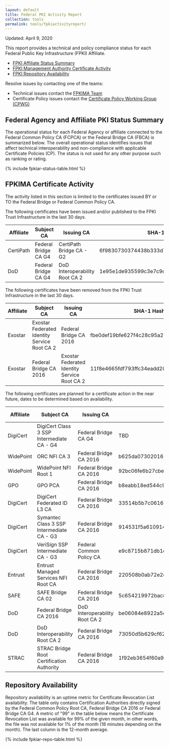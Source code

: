 ```yaml
---
layout: default 
title: Federal PKI Activity Report
collection: tools
permalink: tools/fpkiactivityreport/
---
```


Updated: April 9, 2020

This report provides a technical and policy compliance status for each Federal Public Key Infrastructure (FPKI) Affiliate.

- [FPKI Affiliate Status Summary](#fpki-affiliate-status-summary)
- [FPKI Management Authority Certificate Activity](#fpkima-certificate-activity)
- [FPKI Repository Availability](#repository-availability)

Resolve issues by contacting one of the teams:  

- Technical issues contact the [FPKIMA Team](mailto:fpki-help@gsa.gov) 
- Certificate Policy issues contact the [Certificate Policy Working Group (CPWG)](mailto:fpkipa_cpwg@listserv.gsa.gov)  

## Federal Agency and Affiliate PKI Status Summary
The operational status for each Federal Agency or affiliate connected to the Federal Common Policy CA (FCPCA) or the Federal Bridge CA (FBCA) is summarized below. The overall operational status identifies issues that affect technical interoperability and non-compliance with applicable Certificate Policies (CP). The status is not used for any other purpose such as ranking or rating.

{% include fpkiar-status-table.html %}

## FPKIMA Certificate Activity
The activity listed in this section is limited to the certificates issued BY or TO the Federal Bridge or Federal Common Policy CA.

The following certificates have been issued and/or published to the FPKI Trust Infrastructure in the last 30 days.

| Affiliate | Subject CA | Issuing CA | SHA-1 Hash | Issued Date |
| --------- | ---------- | ---------- | ------ | ------ |
| CertiPath | Federal Bridge CA G4 | CertiPath Bridge CA - G2 | 6f9830730374438b333d78876c1f830304d49451 | 1/20/2020 |
| DoD | Federal Bridge CA G4 | DoD Interoperability Root CA 2 | 1e95e1de935599c3e7c9c72e5989665e3311d867 | 2/25/2020 |


The following certificates have been removed from the FPKI Trust Infrastructure in the last 30 days.

| Affiliate | Subject CA | Issuing CA | SHA-1 Hash | Expiration Date |
| --------- | ---------- | ---------- | ------ | ------ |
| Exostar | Exostar Federated Identity Service Root CA 2 | Federal Bridge CA 2016 | fbe0def19bfe627f4c28c95a211acd7cc3c7afb2 | 4/3/2020 |
| Exostar | Federal Bridge CA 2016 | Exostar Federated Identity Service Root CA 2 | 11f8e4665fdf793ffc34eadd288e0b0fcd23c012 | 4/5/2020 |

The following certificates are planned for a certificate action in the near future, dates to be determined based on availability.

| Affiliate | Subject CA | Issuing CA | SHA-1 Hash | Expiration Date | Action |
| --------- | ---------- | ---------- | ---------- | ---------- | -------- |
| DigiCert | DigiCert Class 3 SSP Intermediate CA - G4 | Federal Bridge CA G4 | TBD | TBD | Issued |
| WidePoint | ORC NFI CA 3 | Federal Bridge CA 2016 | b625da07302016d2837023bab94b6e0d76fc2e45 | 7/17/2021 | Revocation |
| WidePoint | WidePoint NFI Root 1 | Federal Bridge CA 2016 | 92bc06fe6b27cbe4723f309f34681fc57c8166ce | 8/6/2022 | Revocation |
| GPO | GPO PCA | Federal Bridge CA 2016 | b8eabb18ed544c9fcfb299bd5d322127e6f48d90 | 8/3/2020 | Revocation |
| DigiCert | DigiCert Federated ID L3 CA | Federal Bridge CA 2016 | 33514b5b7c0616724d9e174f59d7aa080740b8c3 | 2/28/2022 | Revocation |
| DigiCert | Symantec Class 3 SSP Intermediate CA - G3 | Federal Bridge CA 2016 | 914531f5a610914005422e56d6711218133b1048 | 10/25/2020 | Revocation |
| DigiCert | VeriSign SSP Intermediate CA - G3 | Federal Common Policy CA | e9c8715b871db1d87bb65ba2a5bbfa8000df7861 | 12/9/2020 | Revocation|
| Entrust | Entrust Managed Services NFI Root CA | Federal Bridge CA 2016 | 220508b0ab72e2ee3acaa6a9ef5001c87c523ea4 | 11/16/2020 | Revocation |
| SAFE | SAFE Bridge CA 02 | Federal Bridge CA 2016 | 5c654219972bac887bea9f1309eb9e052fb7757e | 6/7/2021 | Revocation |
| DoD | Federal Bridge CA 2016 | DoD Interoperability Root CA 2 | be06084e8922a5ea91056e65cbf4b627e7e001fe | 5/9/2020 | Removal |
| DoD | DoD Interoperability Root CA 2 | Federal Bridge CA 2016 | 73050d5b629cf6286be972afddfa31d2864b4f35 | 8/6/2022 | Revocation |
| STRAC | STRAC Bridge Root Certification Authority | Federal Bridge CA 2016 | 1f92eb3654f60a9092811f7948afff45c09a6ca9 | 2/14/2022 | Revocation |

## Repository Availability 
Repository availability is an uptime metric for Certificate Revocation List availability. The table only contains Certification Authorities directly signed by the Federal Common Policy Root CA, Federal Bridge CA 2016 or Federal Bridge CA G4. A metric of "99" in the table below means the Certificate Revocation List was available for 99% of the given month, in other words, the file was not available for 1% of the month (18 minutes depending on the month). The last column is the 12-month average.

{% include fpkiar-repo-table.html %}
